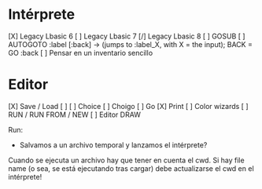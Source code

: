 # Intérprete

[X] Legacy Lbasic 6
[ ] Legacy Lbasic 7
[/] Legacy Lbasic 8
[ ] GOSUB
[ ] AUTOGOTO :label [:back] -> (jumps to :label_X, with X = the input); BACK = GO :back
[ ] Pensar en un inventario sencillo

# Editor

[X] Save / Load
[ ] 
	[ ] Choice 
	[ ] Choigo 
	[ ] Go 
	[X] Print 
	[ ] Color wizards
[ ] RUN / RUN FROM / NEW
[ ] Editor DRAW

Run: 

 - Salvamos a un archivo temporal y lanzamos el intérprete?

Cuando se ejecuta un archivo hay que tener en cuenta el cwd. Si hay file name (o sea, se está ejecutando tras cargar) debe actualizarse el cwd en el intérprete!